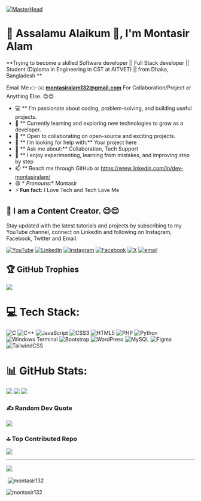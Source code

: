   [![MasterHead](https://user-images.githubusercontent.com/90236635/232446433-d5540fa2-fe28-4bb8-b929-cdb51fe61336.gif)](https://portfolio-k6cq65351-montasiralam-projects.vercel.app/)

# 💫 Assalamu Alaikum 👋, I'm Montasir Alam
**Trying to become a skilled Software developer || Full Stack developer || Student (Diploma in Engineering in CST at AITVET) || from Dhaka, Bangladesh **  


Email Me 👉 ✉️ **montasiralam132@gmail.com** For Collaboration/Project or Anything Else. 😊😊

- 💻 ** I’m passionate about coding, problem-solving, and building useful projects.
- 🌱 ** Currently learning and exploring new technologies to grow as a developer.
- 👯 ** Open to collaborating on open-source and exciting projects.
- 🤝 ** I’m looking for help with:** Your project here
- 💬 ** Ask me about:** Collaboration, Tech Support
- 🚀 ** I enjoy experimenting, learning from mistakes, and improving step by step
- 📫 ** Reach me through GitHub or https://www.linkedin.com/in/dev-montasiralam/
- 😄 * *Pronouns:** Montasir
- ⚡ **Fun fact:** I Love Tech and Tech Love Me

## 🔗 I am a Content Creator. 😊😊

Stay updated with the latest tutorials and projects by subscribing to my YouTube channel, connect on LinkedIn and following on Instagram, Facebook, Twitter and Email.

[![YouTube](https://img.shields.io/badge/YouTube-%23FF0000.svg?logo=YouTube&logoColor=white)](https://youtube.com/@montasiralam132)
[![LinkedIn](https://img.shields.io/badge/LinkedIn-%230077B5.svg?logo=linkedin&logoColor=white)](https://linkedin.com/in/dev-montasiralam) 
[![Instagram](https://img.shields.io/badge/Instagram-%23E4405F.svg?logo=Instagram&logoColor=white)](https://instagram.com/md.montasiralam340) 
[![Facebook](https://img.shields.io/badge/Facebook-%231877F2.svg?logo=Facebook&logoColor=white)](https://facebook.com/md.montasiralam340) 
[![X](https://img.shields.io/badge/X-black.svg?logo=X&logoColor=white)](https://x.com/montasiralam132) 
[![email](https://img.shields.io/badge/Email-D14836?logo=gmail&logoColor=white)](mailto:montasiralam132@gmail.com) 

<!-- Snake Game Repo View -->

<!-- <div align="center">
  <img src="https://profile-readme-generator.com/assets/snake.svg" alt="Snake animation" />
</div> -->

## 🏆 GitHub Trophies
![](https://github-profile-trophy.vercel.app/?username=montasir132&theme=radical&no-frame=false&no-bg=false&margin-w=4)


# 💻 Tech Stack:
![C](https://img.shields.io/badge/c-%2300599C.svg?style=for-the-badge&logo=c&logoColor=white) ![C++](https://img.shields.io/badge/c++-%2300599C.svg?style=for-the-badge&logo=c%2B%2B&logoColor=white) ![JavaScript](https://img.shields.io/badge/javascript-%23323330.svg?style=for-the-badge&logo=javascript&logoColor=%23F7DF1E) ![CSS3](https://img.shields.io/badge/css3-%231572B6.svg?style=for-the-badge&logo=css3&logoColor=white) ![HTML5](https://img.shields.io/badge/html5-%23E34F26.svg?style=for-the-badge&logo=html5&logoColor=white) ![PHP](https://img.shields.io/badge/php-%23777BB4.svg?style=for-the-badge&logo=php&logoColor=white) ![Python](https://img.shields.io/badge/python-3670A0?style=for-the-badge&logo=python&logoColor=ffdd54) ![Windows Terminal](https://img.shields.io/badge/Windows%20Terminal-%234D4D4D.svg?style=for-the-badge&logo=windows-terminal&logoColor=white) ![Bootstrap](https://img.shields.io/badge/bootstrap-%238511FA.svg?style=for-the-badge&logo=bootstrap&logoColor=white) ![WordPress](https://img.shields.io/badge/WordPress-%23117AC9.svg?style=for-the-badge&logo=WordPress&logoColor=white) ![MySQL](https://img.shields.io/badge/mysql-4479A1.svg?style=for-the-badge&logo=mysql&logoColor=white) ![Figma](https://img.shields.io/badge/figma-%23F24E1E.svg?style=for-the-badge&logo=figma&logoColor=white) ![TailwindCSS](https://img.shields.io/badge/tailwindcss-%2338B2AC.svg?style=for-the-badge&logo=tailwind-css&logoColor=white)

# 📊 GitHub Stats:
![](https://github-readme-stats.vercel.app/api/top-langs/?username=montasir132&theme=synthwave&hide_border=false&include_all_commits=true&count_private=true&layout=compact)
![](https://github-readme-stats.vercel.app/api?username=montasir132&theme=synthwave&hide_border=false&include_all_commits=true&count_private=true)
![](https://nirzak-streak-stats.vercel.app/?user=montasir132&theme=synthwave&hide_border=false)<br/>



### ✍️ Random Dev Quote
![](https://quotes-github-readme.vercel.app/api?type=horizontal&theme=radical)

### 🔝 Top Contributed Repo
![](https://github-contributor-stats.vercel.app/api?username=montasir132&limit=5&theme=dark&combine_all_yearly_contributions=true)

---
[![](https://visitcount.itsvg.in/api?id=montasir132&icon=2&color=3)](https://visitcount.itsvg.in)

<!-- Proudly created with GPRM ( https://gprm.itsvg.in ) -->
<p>&nbsp;<img align="center" src="https://github-readme-stats.vercel.app/api?username=montasir132&show_icons=true&locale=en" alt="montasir132" /></p>

<p><img align="center" src="https://github-readme-streak-stats.herokuapp.com/?user=montasir132&" alt="montasir132" /></p>


